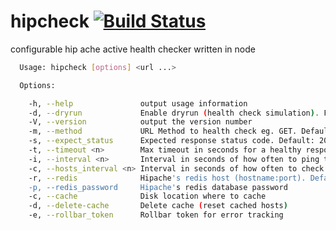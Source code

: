 hipcheck [![Build Status](https://travis-ci.org/runnable/hipcheck.png)](https://travis-ci.org/runnable/hipcheck)
======================

configurable hip ache active health checker written in node

```bash
  Usage: hipcheck [options] <url ...>

  Options:

    -h, --help               output usage information
    -d, --dryrun             Enable dryrun (health check simulation). Flag.
    -V, --version            output the version number
    -m, --method             URL Method to health check eg. GET. Default: GET
    -s, --expect_status      Expected response status code. Default: 200
    -t, --timeout <n>        Max timeout in seconds for a healthy response. Default: 3
    -i, --interval <n>       Interval in seconds of how often to ping the domain. Default: 3
    -c, --hosts_interval <n> Interval in seconds of how often to check for host changes. Default: 3
    -r, --redis              Hipache's redis host (hostname:port). Default: localhost:6379
    -p, --redis_password     Hipache's redis database password
    -c, --cache              Disk location where to cache
    -d, --delete-cache       Delete cache (reset cached hosts)
    -e, --rollbar_token      Rollbar token for error tracking
```